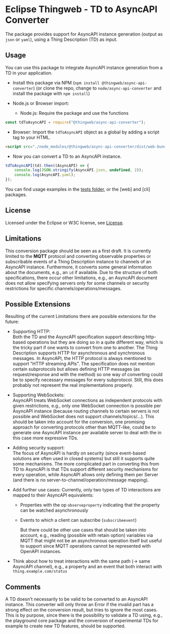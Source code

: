 # Eclipse Thingweb - TD to AsyncAPI Converter

The package provides support for AsyncAPI instance generation (output as `json` or `yaml`), using a Thing Description (TD) as input.

## Usage

You can use this package to integrate AsyncAPI instance generation from a TD in your application.

-   Install this package via NPM (`npm install @thingweb/async-api-converter`) (or clone the repo, change to `node/async-api-converter` and install the package with `npm install`)
-   Node.js or Browser import:

    -   Node.js: Require the package and use the functions

```javascript
const tdToAsyncAPI = require("@thingweb/async-api-converter");
```

-   Browser: Import the `tdToAsyncAPI` object as a global by adding a script tag to your HTML.

```html
<script src="./node_modules/@thingweb/async-api-converter/dist/web-bundle.min.js"></script>
```

-   Now you can convert a TD to an AsyncAPI instance.

```javascript
tdToAsyncAPI(td).then((AsyncAPI) => {
    console.log(JSON.stringify(AsyncAPI.json, undefined, 2));
    console.log(AsyncAPI.yaml);
});
```

You can find usage examples in the [tests folder](./tests/), or the [web] and [cli] packages.

## License

Licensed under the Eclipse or W3C license, see [License](https://github.com/eclipse-thingweb/td-tools/blob/main/LICENSE.md).

## Limitations

This conversion package should be seen as a first draft.
It is currently limited to the **MQTT** protocol and converting observable properties or subscribable events of a Thing Description instance to channels of an AsyncAPI instance.
Furthermore, it converts some general information about the documents, e.g., an `id` if available.
Due to the structure of both specifications, there occur other limitations, e.g., an AsyncAPI document does not allow specifying servers only for some channels or security restrictions for specific channels/operations/messages.

## Possible Extensions

Resulting of the current Limitations there are possible extensions for the future:

-   Supporting HTTP:  
    Both the TD and the AsyncAPI specification support describing http-based operations but they are doing so in a quite different way, which is the tricky part if one wants to convert from one to another.
    The Thing Description supports HTTP for asynchronous and synchronous messages.
    In AsyncAPI, the HTTP protocol is always mentioned to support "HTTP streaming APIs".
    The specification does not mention certain subprotocols but allows defining HTTP messages (as request/response and with the method) so one way of converting could be to specify necessary messages for every subprotocol.
    Still, this does probably not represent the real implementations properly.

-   Supporting WebSockets:  
    AsyncAPI treats WebSocket connections as independent protocols with given restrictions, e.g., only one WebSocket connection is possible per AsyncAPI instance (because routing channels to certain servers is not possible and WebSocket does not support channels/topics/...).
    This should be taken into account for the conversion, one promising approach for converting protocols other than MQTT-like, could be to generate one AsyncAPI instance per available server to deal with the in this case more expressive TDs.
-   Adding security support:  
    The focus of AsyncAPI is hardly on security (since event-based solutions are often used in closed systems) but still it supports quite some mechanisms.
    The more complicated part in converting this from TD to AsyncAPI is that TDs support different security mechanisms for every operation, while AsyncAPI allows only defining them per Server (and there is no server-to-channel/operation/message mapping).

-   Add further use cases:
    Currently, only two types of TD interactions are mapped to their AsyncAPI equivalents:

    -   Properties with the op `observeproperty` indicating that the property can be watched asynchronously
    -   Events to which a client can subscribe (`subscribeevent`)

        But there could be other use cases that should be taken into account, e.g., reading (possible with retain option) variables via MQTT that might not be an asynchronous operation itself but useful to support since MQTT operations cannot be represented with OpenAPI instances.

-   Think about how to treat interactions with the same path (-> same AsyncAPI channel), e.g., a property and an event that both interact with `thing.example.com/status`

## Comments

A TD doesn't necessarily to be valid to be converted to an AsyncAPI instance.
This converter will only throw an Error if the invalid part has a strong effect on the conversion result, but tries to ignore the most cases.
This is by purpose, since there is the possibility to validate a TD using, e.g., the playground core package and the conversion of experimental TDs for example to create new TD features, should be supported.
